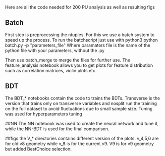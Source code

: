 Here are all the code needed for 200 PU analysis as well as resulting figs



## Batch
First step is preprocessing the ntuples. For this we use a batch system to speed up the process.
To run the batchscript just use with python3 python batch.py -p "parameters_file" 
Where paramaters file is the name of the python file with your parameters, without the .py


Then use batch_merge to merge the files for further use. The feature_analysis notebook allows you to get plots for feature distribution such as correlation matrices, violin plots etc.

## BDT
The BDT_* notebooks contain the code to trains the BDTs. Transverse is the version that trains only on transverse variables and nosplit run the training on the full dataset to avoid fluctuations due to small sample size. Tuning was used for hyperparameters tuning

##NN
The NN notebook was used to create the neural network and tune it, while the NN-BDT is used for the final comparison.

##figs
the V_* directories contains different version of the plots. v_4,5,6 are for old v8 geometry while v_8 is for the current v9. V9 is for v9 geometry but added BestChoice selection.

